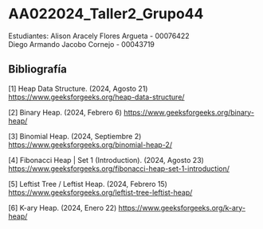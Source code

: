 # AA022024_Taller2_Grupo44

Estudiantes:
Alison Aracely Flores Argueta - 00076422  
Diego Armando Jacobo Cornejo  - 00043719







## Bibliografía

[1] Heap Data Structure. (2024, Agosto 21) https://www.geeksforgeeks.org/heap-data-structure/

[2] Binary Heap. (2024, Febrero 6) https://www.geeksforgeeks.org/binary-heap/

[3] Binomial Heap. (2024, Septiembre 2) https://www.geeksforgeeks.org/binomial-heap-2/

[4] Fibonacci Heap | Set 1 (Introduction). (2024, Agosto 23) https://www.geeksforgeeks.org/fibonacci-heap-set-1-introduction/

[5] Leftist Tree / Leftist Heap. (2024, Febrero 15) https://www.geeksforgeeks.org/leftist-tree-leftist-heap/

[6] K-ary Heap. (2024, Enero 22) https://www.geeksforgeeks.org/k-ary-heap/


